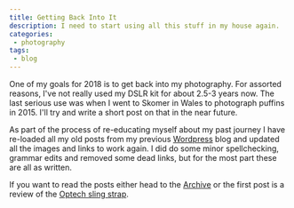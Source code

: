 ```yaml
---
title: Getting Back Into It
description: I need to start using all this stuff in my house again.
categories:
 - photography
tags:
 - blog
---
```

One of my goals for 2018 is to get back into my photography.  For assorted reasons, I've not really used my DSLR kit for about 2.5-3 years now.  The last serious use was when I went to Skomer in Wales to photograph puffins in 2015.  I'll try and write a short post on that in the near future.

As part of the process of re-educating myself about my past journey I have re-loaded all my old posts from my previous [Wordpress][wordpress] blog and updated all the images and links to work again.  I did do some minor spellchecking, grammar edits and removed some dead links, but for the most part these are all as written.

If you want to read the posts either head to the [Archive](/archive/) or the first post is a review of the [Optech sling strap][firstpost].

[wordpress]: http://www.wordpress.org
[firstpost]: /2011/02/10/optech-utility-strap-sling-review/
